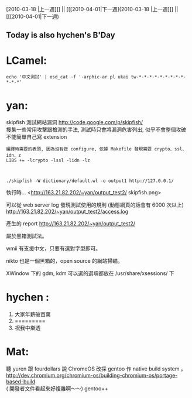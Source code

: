 [2010-03-18 |上一週]]] || [[[2010-04-01|下一週](2010-03-18 |上一週]]] || [[[2010-04-01|下一週)

## Today is also hychen's B'Day




# LCamel:



    echo '中文測試' | osd_cat -f '-arphic-ar pl ukai tw-*-*-*-*-*-*-*-*-*-*-*-*'



# yan:


skipfish
測試網站漏洞 
<http://code.google.com/p/skipfish/>  
搜集一些常用攻擊跟檢測的手法, 測試時只會將漏洞危害列出, 似乎不會整個攻破
不能簡單自己寫 extension


    編譯時需要的表頭, 因為沒有做 configure, 依據 Makefile 發現需要 crypto、ssl、idn、z
    LIBS += -lcrypto -lssl -lidn -lz



    ./skipfish -W dictionary/default.wl -o output1 http://127.0.0.1/


執行時...
<<http://163.21.82.202/~yan/output_test2/>  skipfish.png>  

可以從 web server log 發現測試使用的規則 (動態網頁的話會有 6000 次以上)
<http://163.21.82.202/~yan/output_test2/access.log>  

產生的 report
http://163.21.82.202/~yan/output_test2/

屬於黑箱測試法。 

wmii 有支援中文，只要有選對字型即可。 
 
nikto
也是一個黑箱的，open source 的網站掃瞄。 

XWindow 下的 gdm, kdm 可以選的選項都放在 
/usr/share/xsessions/ 下 

# hychen :

1. 大家年薪破百萬 
2. ========= 
3. 祝我中樂透


# Mat:

聽 yuren 跟 fourdollars 說 ChromeOS 改採 gentoo 作 native build system 。
<http://dev.chromium.org/chromium-os/building-chromium-os/portage-based-build>  
( 開發者文件看起來好複雜啊～～)
gentoo++